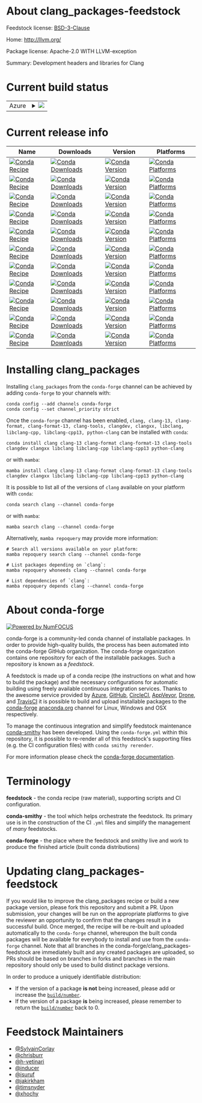About clang_packages-feedstock
==============================

Feedstock license: [BSD-3-Clause](https://github.com/conda-forge/clangdev-feedstock/blob/main/LICENSE.txt)

Home: http://llvm.org/

Package license: Apache-2.0 WITH LLVM-exception

Summary: Development headers and libraries for Clang

Current build status
====================


<table>
    
  <tr>
    <td>Azure</td>
    <td>
      <details>
        <summary>
          <a href="https://dev.azure.com/conda-forge/feedstock-builds/_build/latest?definitionId=153&branchName=main">
            <img src="https://dev.azure.com/conda-forge/feedstock-builds/_apis/build/status/clangdev-feedstock?branchName=main">
          </a>
        </summary>
        <table>
          <thead><tr><th>Variant</th><th>Status</th></tr></thead>
          <tbody><tr>
              <td>linux_64_variantdefault</td>
              <td>
                <a href="https://dev.azure.com/conda-forge/feedstock-builds/_build/latest?definitionId=153&branchName=main">
                  <img src="https://dev.azure.com/conda-forge/feedstock-builds/_apis/build/status/clangdev-feedstock?branchName=main&jobName=linux&configuration=linux%20linux_64_variantdefault" alt="variant">
                </a>
              </td>
            </tr><tr>
              <td>linux_64_variantroot_63004</td>
              <td>
                <a href="https://dev.azure.com/conda-forge/feedstock-builds/_build/latest?definitionId=153&branchName=main">
                  <img src="https://dev.azure.com/conda-forge/feedstock-builds/_apis/build/status/clangdev-feedstock?branchName=main&jobName=linux&configuration=linux%20linux_64_variantroot_63004" alt="variant">
                </a>
              </td>
            </tr><tr>
              <td>linux_aarch64_variantdefault</td>
              <td>
                <a href="https://dev.azure.com/conda-forge/feedstock-builds/_build/latest?definitionId=153&branchName=main">
                  <img src="https://dev.azure.com/conda-forge/feedstock-builds/_apis/build/status/clangdev-feedstock?branchName=main&jobName=linux&configuration=linux%20linux_aarch64_variantdefault" alt="variant">
                </a>
              </td>
            </tr><tr>
              <td>linux_aarch64_variantroot_63004</td>
              <td>
                <a href="https://dev.azure.com/conda-forge/feedstock-builds/_build/latest?definitionId=153&branchName=main">
                  <img src="https://dev.azure.com/conda-forge/feedstock-builds/_apis/build/status/clangdev-feedstock?branchName=main&jobName=linux&configuration=linux%20linux_aarch64_variantroot_63004" alt="variant">
                </a>
              </td>
            </tr><tr>
              <td>linux_ppc64le_variantdefault</td>
              <td>
                <a href="https://dev.azure.com/conda-forge/feedstock-builds/_build/latest?definitionId=153&branchName=main">
                  <img src="https://dev.azure.com/conda-forge/feedstock-builds/_apis/build/status/clangdev-feedstock?branchName=main&jobName=linux&configuration=linux%20linux_ppc64le_variantdefault" alt="variant">
                </a>
              </td>
            </tr><tr>
              <td>linux_ppc64le_variantroot_63004</td>
              <td>
                <a href="https://dev.azure.com/conda-forge/feedstock-builds/_build/latest?definitionId=153&branchName=main">
                  <img src="https://dev.azure.com/conda-forge/feedstock-builds/_apis/build/status/clangdev-feedstock?branchName=main&jobName=linux&configuration=linux%20linux_ppc64le_variantroot_63004" alt="variant">
                </a>
              </td>
            </tr><tr>
              <td>osx_64_variantdefault</td>
              <td>
                <a href="https://dev.azure.com/conda-forge/feedstock-builds/_build/latest?definitionId=153&branchName=main">
                  <img src="https://dev.azure.com/conda-forge/feedstock-builds/_apis/build/status/clangdev-feedstock?branchName=main&jobName=osx&configuration=osx%20osx_64_variantdefault" alt="variant">
                </a>
              </td>
            </tr><tr>
              <td>osx_64_variantroot_63004</td>
              <td>
                <a href="https://dev.azure.com/conda-forge/feedstock-builds/_build/latest?definitionId=153&branchName=main">
                  <img src="https://dev.azure.com/conda-forge/feedstock-builds/_apis/build/status/clangdev-feedstock?branchName=main&jobName=osx&configuration=osx%20osx_64_variantroot_63004" alt="variant">
                </a>
              </td>
            </tr><tr>
              <td>osx_arm64_variantdefault</td>
              <td>
                <a href="https://dev.azure.com/conda-forge/feedstock-builds/_build/latest?definitionId=153&branchName=main">
                  <img src="https://dev.azure.com/conda-forge/feedstock-builds/_apis/build/status/clangdev-feedstock?branchName=main&jobName=osx&configuration=osx%20osx_arm64_variantdefault" alt="variant">
                </a>
              </td>
            </tr><tr>
              <td>osx_arm64_variantroot_63004</td>
              <td>
                <a href="https://dev.azure.com/conda-forge/feedstock-builds/_build/latest?definitionId=153&branchName=main">
                  <img src="https://dev.azure.com/conda-forge/feedstock-builds/_apis/build/status/clangdev-feedstock?branchName=main&jobName=osx&configuration=osx%20osx_arm64_variantroot_63004" alt="variant">
                </a>
              </td>
            </tr><tr>
              <td>win_64</td>
              <td>
                <a href="https://dev.azure.com/conda-forge/feedstock-builds/_build/latest?definitionId=153&branchName=main">
                  <img src="https://dev.azure.com/conda-forge/feedstock-builds/_apis/build/status/clangdev-feedstock?branchName=main&jobName=win&configuration=win%20win_64_" alt="variant">
                </a>
              </td>
            </tr>
          </tbody>
        </table>
      </details>
    </td>
  </tr>
</table>

Current release info
====================

| Name | Downloads | Version | Platforms |
| --- | --- | --- | --- |
| [![Conda Recipe](https://img.shields.io/badge/recipe-clang-green.svg)](https://anaconda.org/conda-forge/clang) | [![Conda Downloads](https://img.shields.io/conda/dn/conda-forge/clang.svg)](https://anaconda.org/conda-forge/clang) | [![Conda Version](https://img.shields.io/conda/vn/conda-forge/clang.svg)](https://anaconda.org/conda-forge/clang) | [![Conda Platforms](https://img.shields.io/conda/pn/conda-forge/clang.svg)](https://anaconda.org/conda-forge/clang) |
| [![Conda Recipe](https://img.shields.io/badge/recipe-clang--13-green.svg)](https://anaconda.org/conda-forge/clang-13) | [![Conda Downloads](https://img.shields.io/conda/dn/conda-forge/clang-13.svg)](https://anaconda.org/conda-forge/clang-13) | [![Conda Version](https://img.shields.io/conda/vn/conda-forge/clang-13.svg)](https://anaconda.org/conda-forge/clang-13) | [![Conda Platforms](https://img.shields.io/conda/pn/conda-forge/clang-13.svg)](https://anaconda.org/conda-forge/clang-13) |
| [![Conda Recipe](https://img.shields.io/badge/recipe-clang--format-green.svg)](https://anaconda.org/conda-forge/clang-format) | [![Conda Downloads](https://img.shields.io/conda/dn/conda-forge/clang-format.svg)](https://anaconda.org/conda-forge/clang-format) | [![Conda Version](https://img.shields.io/conda/vn/conda-forge/clang-format.svg)](https://anaconda.org/conda-forge/clang-format) | [![Conda Platforms](https://img.shields.io/conda/pn/conda-forge/clang-format.svg)](https://anaconda.org/conda-forge/clang-format) |
| [![Conda Recipe](https://img.shields.io/badge/recipe-clang--format--13-green.svg)](https://anaconda.org/conda-forge/clang-format-13) | [![Conda Downloads](https://img.shields.io/conda/dn/conda-forge/clang-format-13.svg)](https://anaconda.org/conda-forge/clang-format-13) | [![Conda Version](https://img.shields.io/conda/vn/conda-forge/clang-format-13.svg)](https://anaconda.org/conda-forge/clang-format-13) | [![Conda Platforms](https://img.shields.io/conda/pn/conda-forge/clang-format-13.svg)](https://anaconda.org/conda-forge/clang-format-13) |
| [![Conda Recipe](https://img.shields.io/badge/recipe-clang--tools-green.svg)](https://anaconda.org/conda-forge/clang-tools) | [![Conda Downloads](https://img.shields.io/conda/dn/conda-forge/clang-tools.svg)](https://anaconda.org/conda-forge/clang-tools) | [![Conda Version](https://img.shields.io/conda/vn/conda-forge/clang-tools.svg)](https://anaconda.org/conda-forge/clang-tools) | [![Conda Platforms](https://img.shields.io/conda/pn/conda-forge/clang-tools.svg)](https://anaconda.org/conda-forge/clang-tools) |
| [![Conda Recipe](https://img.shields.io/badge/recipe-clangdev-green.svg)](https://anaconda.org/conda-forge/clangdev) | [![Conda Downloads](https://img.shields.io/conda/dn/conda-forge/clangdev.svg)](https://anaconda.org/conda-forge/clangdev) | [![Conda Version](https://img.shields.io/conda/vn/conda-forge/clangdev.svg)](https://anaconda.org/conda-forge/clangdev) | [![Conda Platforms](https://img.shields.io/conda/pn/conda-forge/clangdev.svg)](https://anaconda.org/conda-forge/clangdev) |
| [![Conda Recipe](https://img.shields.io/badge/recipe-clangxx-green.svg)](https://anaconda.org/conda-forge/clangxx) | [![Conda Downloads](https://img.shields.io/conda/dn/conda-forge/clangxx.svg)](https://anaconda.org/conda-forge/clangxx) | [![Conda Version](https://img.shields.io/conda/vn/conda-forge/clangxx.svg)](https://anaconda.org/conda-forge/clangxx) | [![Conda Platforms](https://img.shields.io/conda/pn/conda-forge/clangxx.svg)](https://anaconda.org/conda-forge/clangxx) |
| [![Conda Recipe](https://img.shields.io/badge/recipe-libclang-green.svg)](https://anaconda.org/conda-forge/libclang) | [![Conda Downloads](https://img.shields.io/conda/dn/conda-forge/libclang.svg)](https://anaconda.org/conda-forge/libclang) | [![Conda Version](https://img.shields.io/conda/vn/conda-forge/libclang.svg)](https://anaconda.org/conda-forge/libclang) | [![Conda Platforms](https://img.shields.io/conda/pn/conda-forge/libclang.svg)](https://anaconda.org/conda-forge/libclang) |
| [![Conda Recipe](https://img.shields.io/badge/recipe-libclang--cpp-green.svg)](https://anaconda.org/conda-forge/libclang-cpp) | [![Conda Downloads](https://img.shields.io/conda/dn/conda-forge/libclang-cpp.svg)](https://anaconda.org/conda-forge/libclang-cpp) | [![Conda Version](https://img.shields.io/conda/vn/conda-forge/libclang-cpp.svg)](https://anaconda.org/conda-forge/libclang-cpp) | [![Conda Platforms](https://img.shields.io/conda/pn/conda-forge/libclang-cpp.svg)](https://anaconda.org/conda-forge/libclang-cpp) |
| [![Conda Recipe](https://img.shields.io/badge/recipe-libclang--cpp13-green.svg)](https://anaconda.org/conda-forge/libclang-cpp13) | [![Conda Downloads](https://img.shields.io/conda/dn/conda-forge/libclang-cpp13.svg)](https://anaconda.org/conda-forge/libclang-cpp13) | [![Conda Version](https://img.shields.io/conda/vn/conda-forge/libclang-cpp13.svg)](https://anaconda.org/conda-forge/libclang-cpp13) | [![Conda Platforms](https://img.shields.io/conda/pn/conda-forge/libclang-cpp13.svg)](https://anaconda.org/conda-forge/libclang-cpp13) |
| [![Conda Recipe](https://img.shields.io/badge/recipe-python--clang-green.svg)](https://anaconda.org/conda-forge/python-clang) | [![Conda Downloads](https://img.shields.io/conda/dn/conda-forge/python-clang.svg)](https://anaconda.org/conda-forge/python-clang) | [![Conda Version](https://img.shields.io/conda/vn/conda-forge/python-clang.svg)](https://anaconda.org/conda-forge/python-clang) | [![Conda Platforms](https://img.shields.io/conda/pn/conda-forge/python-clang.svg)](https://anaconda.org/conda-forge/python-clang) |

Installing clang_packages
=========================

Installing `clang_packages` from the `conda-forge` channel can be achieved by adding `conda-forge` to your channels with:

```
conda config --add channels conda-forge
conda config --set channel_priority strict
```

Once the `conda-forge` channel has been enabled, `clang, clang-13, clang-format, clang-format-13, clang-tools, clangdev, clangxx, libclang, libclang-cpp, libclang-cpp13, python-clang` can be installed with `conda`:

```
conda install clang clang-13 clang-format clang-format-13 clang-tools clangdev clangxx libclang libclang-cpp libclang-cpp13 python-clang
```

or with `mamba`:

```
mamba install clang clang-13 clang-format clang-format-13 clang-tools clangdev clangxx libclang libclang-cpp libclang-cpp13 python-clang
```

It is possible to list all of the versions of `clang` available on your platform with `conda`:

```
conda search clang --channel conda-forge
```

or with `mamba`:

```
mamba search clang --channel conda-forge
```

Alternatively, `mamba repoquery` may provide more information:

```
# Search all versions available on your platform:
mamba repoquery search clang --channel conda-forge

# List packages depending on `clang`:
mamba repoquery whoneeds clang --channel conda-forge

# List dependencies of `clang`:
mamba repoquery depends clang --channel conda-forge
```


About conda-forge
=================

[![Powered by
NumFOCUS](https://img.shields.io/badge/powered%20by-NumFOCUS-orange.svg?style=flat&colorA=E1523D&colorB=007D8A)](https://numfocus.org)

conda-forge is a community-led conda channel of installable packages.
In order to provide high-quality builds, the process has been automated into the
conda-forge GitHub organization. The conda-forge organization contains one repository
for each of the installable packages. Such a repository is known as a *feedstock*.

A feedstock is made up of a conda recipe (the instructions on what and how to build
the package) and the necessary configurations for automatic building using freely
available continuous integration services. Thanks to the awesome service provided by
[Azure](https://azure.microsoft.com/en-us/services/devops/), [GitHub](https://github.com/),
[CircleCI](https://circleci.com/), [AppVeyor](https://www.appveyor.com/),
[Drone](https://cloud.drone.io/welcome), and [TravisCI](https://travis-ci.com/)
it is possible to build and upload installable packages to the
[conda-forge](https://anaconda.org/conda-forge) [anaconda.org](https://anaconda.org/)
channel for Linux, Windows and OSX respectively.

To manage the continuous integration and simplify feedstock maintenance
[conda-smithy](https://github.com/conda-forge/conda-smithy) has been developed.
Using the ``conda-forge.yml`` within this repository, it is possible to re-render all of
this feedstock's supporting files (e.g. the CI configuration files) with ``conda smithy rerender``.

For more information please check the [conda-forge documentation](https://conda-forge.org/docs/).

Terminology
===========

**feedstock** - the conda recipe (raw material), supporting scripts and CI configuration.

**conda-smithy** - the tool which helps orchestrate the feedstock.
                   Its primary use is in the construction of the CI ``.yml`` files
                   and simplify the management of *many* feedstocks.

**conda-forge** - the place where the feedstock and smithy live and work to
                  produce the finished article (built conda distributions)


Updating clang_packages-feedstock
=================================

If you would like to improve the clang_packages recipe or build a new
package version, please fork this repository and submit a PR. Upon submission,
your changes will be run on the appropriate platforms to give the reviewer an
opportunity to confirm that the changes result in a successful build. Once
merged, the recipe will be re-built and uploaded automatically to the
`conda-forge` channel, whereupon the built conda packages will be available for
everybody to install and use from the `conda-forge` channel.
Note that all branches in the conda-forge/clang_packages-feedstock are
immediately built and any created packages are uploaded, so PRs should be based
on branches in forks and branches in the main repository should only be used to
build distinct package versions.

In order to produce a uniquely identifiable distribution:
 * If the version of a package **is not** being increased, please add or increase
   the [``build/number``](https://docs.conda.io/projects/conda-build/en/latest/resources/define-metadata.html#build-number-and-string).
 * If the version of a package **is** being increased, please remember to return
   the [``build/number``](https://docs.conda.io/projects/conda-build/en/latest/resources/define-metadata.html#build-number-and-string)
   back to 0.

Feedstock Maintainers
=====================

* [@SylvainCorlay](https://github.com/SylvainCorlay/)
* [@chrisburr](https://github.com/chrisburr/)
* [@h-vetinari](https://github.com/h-vetinari/)
* [@inducer](https://github.com/inducer/)
* [@isuruf](https://github.com/isuruf/)
* [@jakirkham](https://github.com/jakirkham/)
* [@timsnyder](https://github.com/timsnyder/)
* [@xhochy](https://github.com/xhochy/)


